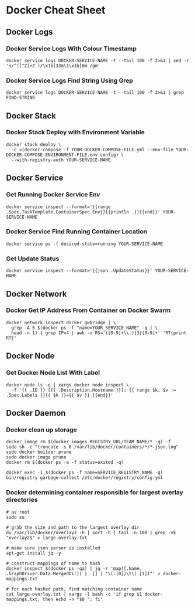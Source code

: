 # Docker Cheat Sheet

## Docker Logs

### Docker Service Logs With Colour Timestamp
```
docker service logs DOCKER-SERVICE-NAME -t --tail 100 -f 2>&1 | sed -r 's/^([^Z]+Z )/\x1b[33m\1\x1b[0m /gm'
```

### Docker Service Logs Find String Using Grep
```
docker service logs DOCKER-SERVICE-NAME -t --tail 100 -f 2>&1 | grep FIND-STRING
```

## Docker Stack
### Docker Stack Deploy with Environment Variable
```
docker stack deploy \
  -c <(docker-compose -f YOUR-DOCKER-COMPOSE-FILE.yml --env-file YOUR-DOCKER-COMPOSE-ENVIRONMENT-FILE.env config) \
  --with-registry-auth YOUR-SERVICE-NAME
```
## Docker Service
### Get Running Docker Service Env 
```
docker service inspect --format='{{range .Spec.TaskTemplate.ContainerSpec.Env}}{{println .}}{{end}}' YOUR-SERVICE-NAME
```

### Docker Service Find Running Container Location
```
docker service ps -f desired-state=running YOUR-SERVICE-NAME
```

### Get Update Status
```
docker service inspect --format='{{json .UpdateStatus}}' YOUR-SERVICE-NAME
```

## Docker Network
### Docker Get IP Address From Container on Docker Swarm
```
docker network inspect docker_gwbridge | \
  grep -A 5 $(docker ps -f "name=YOUR_SERVICE_NAME" -q | \
  head -n 1) | grep IPv4 | awk -v RS='([0-9]+\\.){3}[0-9]+' 'RT{print RT}'
```

## Docker Node
### Get Docker Node List With Label
```
docker node ls -q | xargs docker node inspect \
  -f '{{ .ID }} [{{ .Description.Hostname }}]: {{ range $k, $v := .Spec.Labels }}{{ $k }}={{ $v }} {{end}}'
```

## Docker Daemon
### Docker clean up storage
```
docker image rm $(docker images REGISTRY_URL/TEAM_NAME/* -q) -f
sudo sh -c "truncate -s 0 /var/lib/docker/containers/*/*-json.log"
sudo docker builder prune
sudo docker image prune
docker rm $(docker ps -a -f status=exited -q)

docker exec -i $(docker ps -f name=SERVICE_REGISTRY_NAME -q) bin/registry garbage-collect /etc/docker/registry/config.yml
```

### Docker determining container responsible for largest overlay directories
```
# as root
sudo su

# grab the size and path to the largest overlay dir
du /var/lib/docker/overlay2 -h | sort -h | tail -n 100 | grep -vE "overlay2$" > large-overlay.txt

# make sure json parser is installed 
apt-get install jq -y 

# construct mappings of name to hash
docker inspect $(docker ps -qa) | jq -r 'map([.Name, .GraphDriver.Data.MergedDir]) | .[] | "\(.[0])\t\(.[1])"' > docker-mappings.txt

# for each hashed path, find matching container name
cat large-overlay.txt | xargs -l bash -c 'if grep $1 docker-mappings.txt; then echo -n "$0 "; fi'
```
